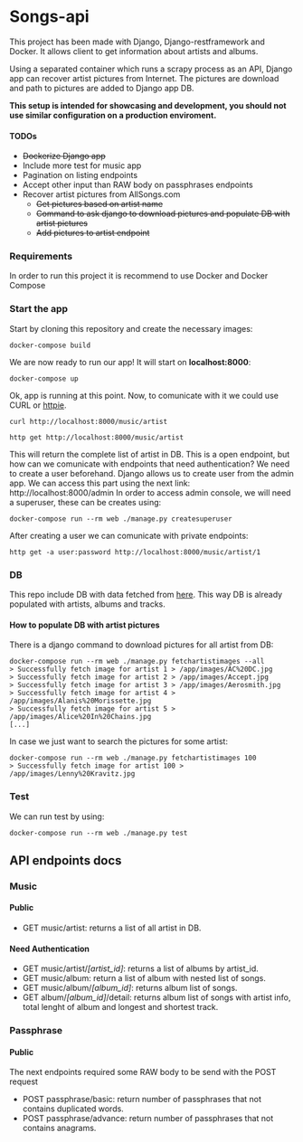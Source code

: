 # Songs-api
This project has been made with Django, Django-restframework and Docker. 
It allows client to get information about artists and albums.  

Using a separated container which runs a scrapy process as an API, Django app can recover artist pictures 
from Internet. The pictures are download and path to pictures are added to Django app DB.

**This setup is intended for showcasing and development, you should not use similar configuration on a production enviroment.**

#### TODOs
- <s>Dockerize Django app</s>
- Include more test for music app 
- Pagination on listing endpoints 
- Accept other input than RAW body on passphrases endpoints
- Recover artist pictures from AllSongs.com
  - <s>Get pictures based on artist name</s>
  - <s>Command to ask django to download pictures and populate DB with artist pictures</s>
  - <s>Add pictures to artist endpoint</s>

### Requirements
In order to run this project it is recommend to use Docker and Docker Compose

### Start the app
Start by cloning this repository  and create the necessary images:
```shell script
docker-compose build
```

We are now ready to run our app!
It will start on **localhost:8000**:
```shell script
docker-compose up
```

Ok, app is running at this point. Now, to comunicate with it we could use CURL or [httpie](https://httpie.org/).
```shell script
curl http://localhost:8000/music/artist
```
```shell script
http get http://localhost:8000/music/artist
```

This will return the complete list of artist in DB. This is a open endpoint, 
but how can we comunicate with endpoints that need authentication? We need to create a user beforehand.
Django allows us to create user from the admin app. We can access this part using the next link: http://localhost:8000/admin
In order to access admin console, we will need a superuser, these can be creates using:
```shell script
docker-compose run --rm web ./manage.py createsuperuser
```
After creating a user we can comunicate with private endpoints:
```shell script
http get -a user:password http://localhost:8000/music/artist/1
```

### DB
This repo include DB with data fetched from [here](https://www.sqlitetutorial.net/sqlite-sample-database/).
This way DB is already populated with artists, albums and tracks.

#### How to populate DB with artist pictures
There is a django command to download pictures for all artist from DB:
```shell script
docker-compose run --rm web ./manage.py fetchartistimages --all
> Successfully fetch image for artist 1 > /app/images/AC%20DC.jpg
> Successfully fetch image for artist 2 > /app/images/Accept.jpg
> Successfully fetch image for artist 3 > /app/images/Aerosmith.jpg
> Successfully fetch image for artist 4 > /app/images/Alanis%20Morissette.jpg
> Successfully fetch image for artist 5 > /app/images/Alice%20In%20Chains.jpg
[...]
```

In case we just want to search the pictures for some artist:
```shell script
docker-compose run --rm web ./manage.py fetchartistimages 100
> Successfully fetch image for artist 100 > /app/images/Lenny%20Kravitz.jpg
```

### Test
We can run test by using:
```shell script
docker-compose run --rm web ./manage.py test
```

## API endpoints docs

### Music
#### Public
- GET music/artist: returns a list of all artist in DB.

#### Need Authentication
- GET music/artist/*[artist_id]*: returns a list of albums by artist_id.
- GET music/album: return a list of album with nested list of songs.
- GET music/album/*[album_id]*: returns album  list of songs.
- GET album/*[album_id]*/detail: returns album list of songs with artist info, total
lenght of album and longest and shortest track.

### Passphrase

#### Public
The next endpoints required some RAW body to be send with the POST request

- POST passphrase/basic: return number of passphrases that not contains duplicated words.
- POST passphrase/advance: return number of passphrases that not contains anagrams.